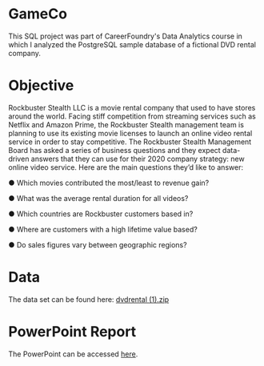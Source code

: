 # GameCo
This SQL project was part of CareerFoundry's Data Analytics course in which I analyzed the PostgreSQL sample database of a fictional DVD rental company. 
# Objective 
Rockbuster Stealth LLC is a movie rental company that used to have stores around the world. Facing stiff competition from streaming services such as Netflix and Amazon Prime, the Rockbuster Stealth management team is planning to use its existing movie licenses to launch an online video rental service in order to stay competitive. The Rockbuster Stealth Management Board has asked a series of business questions and they expect data-driven answers that they can use for their 2020 company strategy: new online video service. Here are the main questions they’d like to answer:

● Which movies contributed the most/least to revenue gain?

● What was the average rental duration for all videos?

● Which countries are Rockbuster customers based in?

● Where are customers with a high lifetime value based?

● Do sales figures vary between geographic regions?

# Data
The data set can be found here: [dvdrental (1).zip](https://github.com/juleeanasuelee/Rockbuster---SQL/files/10436176/dvdrental.1.zip)

# PowerPoint Report
The PowerPoint can be accessed [here](https://docs.google.com/presentation/d/1LmZGsDgCLzGj6g4uoL7iN4vP8_EhrY18/edit?usp=sharing&ouid=102152495986573621475&rtpof=true&sd=true).
